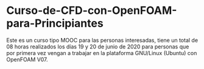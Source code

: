 # Curso-de-CFD-con-OpenFOAM-para-Principiantes
Este es un curso tipo MOOC para las personas interesadas, tiene un total de 08 horas realizados los días 19 y 20 de junio de 2020 para personas que por primera vez vengan a trabajar en la plataforma GNU/Linux (Ubuntu) con OpenFOAM V07.
